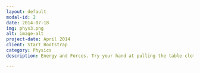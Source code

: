 ```yaml
---
layout: default
modal-id: 2
date: 2014-07-18
img: phys3.png
alt: image-alt
project-date: April 2014
client: Start Bootstrap
category: Physics
description: Energy and Forces. Try your hand at pulling the table cloth from under the dishes and use mechanical advantage to move mountains.

---
```

